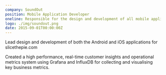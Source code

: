 ```yaml
---
company: SoundOut
position: Mobile Application Developer
oneline: Responsible for the design and development of all mobile applications for a variety of operating systems
logo: ./img/soundout.png
date: 2015-09-01T00:00:00Z
---
```


Lead design and development of both the Android and iOS applications for slicethepie.com

Created a high performance, real-time customer insights and operational metrics system using Grafana and InfluxDB for collecting and visualising key business metrics.
